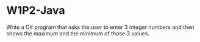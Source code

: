 # W1P2-Java

Write a C# program that asks the user to enter 3 integer numbers and then shows the maximum and the minimum of those 3 values.
